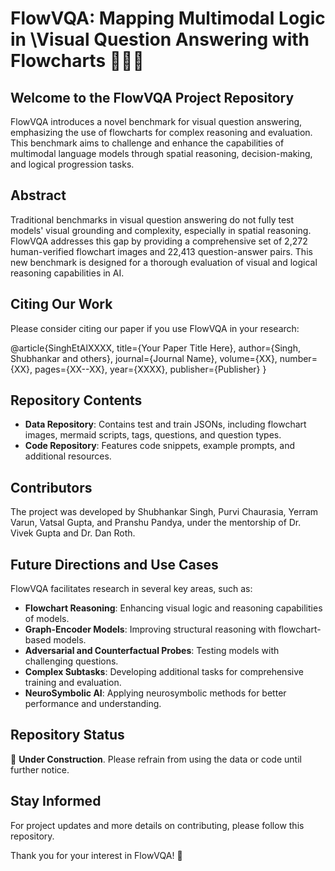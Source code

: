 # FlowVQA: Mapping Multimodal Logic in \\Visual Question Answering with Flowcharts 🌊🤔💡

## Welcome to the FlowVQA Project Repository

FlowVQA introduces a novel benchmark for visual question answering, emphasizing the use of flowcharts for complex reasoning and evaluation. This benchmark aims to challenge and enhance the capabilities of multimodal language models through spatial reasoning, decision-making, and logical progression tasks.

## Abstract
Traditional benchmarks in visual question answering do not fully test models' visual grounding and complexity, especially in spatial reasoning. FlowVQA addresses this gap by providing a comprehensive set of 2,272 human-verified flowchart images and 22,413 question-answer pairs. This new benchmark is designed for a thorough evaluation of visual and logical reasoning capabilities in AI.

## Citing Our Work
Please consider citing our paper if you use FlowVQA in your research:

@article{SinghEtAlXXXX,
title={Your Paper Title Here},
author={Singh, Shubhankar and others},
journal={Journal Name},
volume={XX},
number={XX},
pages={XX--XX},
year={XXXX},
publisher={Publisher}
}


## Repository Contents

- **Data Repository**: Contains test and train JSONs, including flowchart images, mermaid scripts, tags, questions, and question types.
- **Code Repository**: Features code snippets, example prompts, and additional resources.

## Contributors
The project was developed by Shubhankar Singh, Purvi Chaurasia, Yerram Varun, Vatsal Gupta, and Pranshu Pandya, under the mentorship of Dr. Vivek Gupta and Dr. Dan Roth.

## Future Directions and Use Cases
FlowVQA facilitates research in several key areas, such as:

- **Flowchart Reasoning**: Enhancing visual logic and reasoning capabilities of models.
- **Graph-Encoder Models**: Improving structural reasoning with flowchart-based models.
- **Adversarial and Counterfactual Probes**: Testing models with challenging questions.
- **Complex Subtasks**: Developing additional tasks for comprehensive training and evaluation.
- **NeuroSymbolic AI**: Applying neurosymbolic methods for better performance and understanding.

## Repository Status
:construction: **Under Construction**. Please refrain from using the data or code until further notice.

## Stay Informed
For project updates and more details on contributing, please follow this repository.

Thank you for your interest in FlowVQA! 🎉
